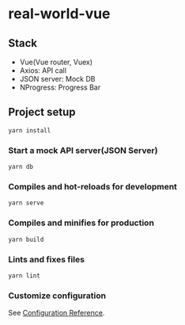 # real-world-vue

## Stack

- Vue(Vue router, Vuex)
- Axios: API call
- JSON server: Mock DB
- NProgress: Progress Bar

## Project setup

```
yarn install
```

### Start a mock API server(JSON Server)

```
yarn db
```

### Compiles and hot-reloads for development

```
yarn serve
```

### Compiles and minifies for production

```
yarn build
```

### Lints and fixes files

```
yarn lint
```

### Customize configuration

See [Configuration Reference](https://cli.vuejs.org/config/).
